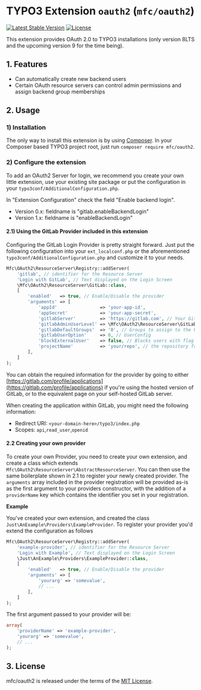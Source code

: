 TYPO3 Extension `oauth2` (`mfc/oauth2`)
=======================================

[![Latest Stable Version](https://poser.pugx.org/mfc/oauth2/v/stable)](https://packagist.org/packages/mfc/oauth2)
[![License](https://poser.pugx.org/mfc/oauth2/license)](https://packagist.org/packages/mfc/oauth2)

This extension provides OAuth 2.0 to TYPO3 installations (only version 8LTS and the upcoming version 9 for the time being).


## 1. Features

- Can automatically create new backend users
- Certain OAuth resource servers can control admin permissions and assign backend group memberships

## 2. Usage

### 1) Installation

The only way to install this extension is by using [Composer][1]. In your Composer based TYPO3 project root, just run `composer require mfc/oauth2`.

### 2) Configure the extension

To add an OAuth2 Server for login, we recommend you create your own little extension, use your existing site 
package or put the configuration in your `typo3conf/AdditionalConfiguration.php`.

In "Extension Configuration" check the field "Enable backend login".

* Version 0.x: fieldname is "gitlab.enableBackendLogin"
* Version 1.x: fieldname is "enableBackendLogin"

#### 2.1) Using the GitLab Provider included in this extension  

Configuring the GitLab Login Provider is pretty straight forward. Just put the following configuration into your `ext_localconf.php` 
or the aforementioned `typo3conf/AdditionalConfiguration.php` and customize it to your needs.

```php
Mfc\OAuth2\ResourceServer\Registry::addServer(
    'gitlab', // identifier for the Resource Server
    'Login with GitLab', // Text displayed on the Login Screen
    \Mfc\OAuth2\ResourceServer\GitLab::class,
    [
        'enabled'   => true, // Enable/Disable the provider
        'arguments' => [
            'appId'                => 'your-app-id',
            'appSecret'            => 'your-app-secret',
            'gitlabServer'         => 'https://gitlab.com', // Your GitLab Server
            'gitlabAdminUserLevel' => \Mfc\OAuth2\ResourceServer\GitLab::USER_LEVEL_DEVELOPER, // User level at which the user will be given admin permissions
            'gitlabDefaultGroups'  => '0', // Groups to assign to the User (comma separated list possible)
            'gitlabUserOption'     => 0, // UserConfig
            'blockExternalUser'    => false, // Blocks users with flag external from access the backend
            'projectName'          => 'your/repo', // the repository from which user information is fetched
        ],
    ]
);
``` 

You can obtain the required information for the provider by going to either 
[https://gitlab.com/profile/applications](https://gitlab.com/profile/applications) if you're using the hosted version of GitLab,
or to the equivalent page on your self-hosted GitLab server.

When creating the application within GitLab, you might need the following information:

- Redirect URI: `<your-domain-here>/typo3/index.php`
- Scopes: `api`,`read_user`,`openid`

#### 2.2 Creating your own provider

To create your own Provider, you need to create your own extension, and create a class which extends 
`Mfc\OAuth2\ResourceServer\AbstractResourceServer`. You can then use the same boilerplate shown in 2.1 to register 
your newly created provider. The `arguments` array included in the provider registration will be provided as-is as 
the first argument to your providers constructor, with the addition of a `providerName` key which contains the identifier 
you set in your registration.

**Example**

You've created your own extension, and created the class `Just\AnExample\Providers\ExampleProvider`.
To register your provider you'd extend the configuration as follows

```php
Mfc\OAuth2\ResourceServer\Registry::addServer(
    'example-provider', // identifier for the Resource Server
    'Login with Example', // Text displayed on the Login Screen
    \Just\AnExample\Providers\ExampleProvider::class,
    [
        'enabled'   => true, // Enable/Disable the provider
        'arguments' => [
            'yourarg' => 'somevalue',
            // ...
        ],
    ]
);
```

The first argument passed to your provider will be:

```php
array(
    'providerName' => 'example-provider',
    'yourarg' => 'somevalue',
    // ...
);
```


## 3. License

mfc/oauth2 is released under the terms of the [MIT License](LICENSE.md).

[1]: https://getcomposer.org/
